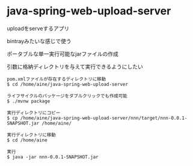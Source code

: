 # java-spring-web-upload-server
uploadをserveするアプリ

bintrayみたいな感じで使う


ポータブルな単一実行可能なjarファイルの作成

引数に格納ディレクトリを与えて実行できるようにしたい

```
pom.xmlファイルが存在するディレクトリに移動
$ cd /home/aine/java-spring-web-upload-server

ライフサイクルのパッケージをダブルクリックでも作成可能
$ ./mvnw package

実行ディレクトリにコピー
$ cp /home/aine/java-spring-web-upload-server/nnn/target/nnn-0.0.1-SNAPSHOT.jar /home/aine/

実行ディレクトリに移動
$ cd /home/aine

実行
$ java -jar nnn-0.0.1-SNAPSHOT.jar
```
